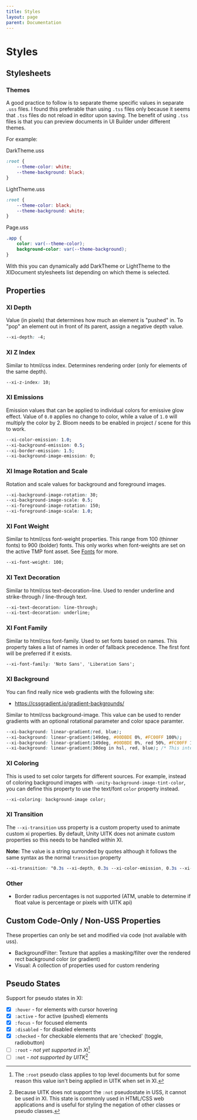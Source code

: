 ```yaml
---
title: Styles
layout: page
parent: Documentation
---
```


# Styles

## Stylesheets

### Themes
A good practice to follow is to separate theme specific values in separate `.uss` files. I found this preferable than using `.tss` files only because it seems that `.tss` files do not reload in editor upon saving. The benefit of using `.tss` files is
that you can preview documents in UI Builder under different themes.

For example:

DarkTheme.uss
```css
:root {
    --theme-color: white;
    --theme-background: black;
}
```

LightTheme.uss
```css
:root {
    --theme-color: black;
    --theme-background: white;
}
```

Page.uss
```css
.app {
    color: var(--theme-color);
    background-color: var(--theme-background);
}
```

With this you can dynamically add DarkTheme or LightTheme to the XIDocument stylesheets list depending on which theme is selected.

## Properties

### XI Depth
Value (in pixels) that determines how much an element is "pushed" in. To "pop" an element out in front of its parent, assign a negative depth value.
```css
--xi-depth: -4;
```

### XI Z Index
Similar to html/css index. Determines rendering order (only for elements of the same depth).
```css
--xi-z-index: 10;
```

### XI Emissions
Emission values that can be applied to individual colors for emissive glow effect. Value of `0.0` applies no change to color, while a value of `1.0` will multiply the color by 2. Bloom needs to be enabled in project / scene for this to work.
```css
--xi-color-emission: 1.0;
--xi-background-emission: 0.5;
--xi-border-emission: 1.5;
--xi-background-image-emission: 0;
```

### XI Image Rotation and Scale
Rotation and scale values for background and foreground images. 
```css
--xi-background-image-rotation: 30;
--xi-background-image-scale: 0.5;
--xi-foreground-image-rotation: 150;
--xi-foreground-image-scale: 1.0;
```

### XI Font Weight
Similar to html/css font-weight properties. This range from 100 (thinner fonts) to 900 (bolder) fonts.  This only works when font-weights are set on the active TMP font asset. See [Fonts](docs/Documentation/Fonts) for more.
```css
--xi-font-weight: 100;
```

### XI Text Decoration
Similar to html/css text-decoration-line. Used to render underline and strike-through / line-through text.
```css
--xi-text-decoration: line-through;
--xi-text-decoration: underline;
```

### XI Font Family
Similar to html/css font-family. Used to set fonts based on names. This property takes a list of names in order of fallback precedence. The first font will be preferred if it exists.
```css
--xi-font-family: 'Noto Sans', 'Liberation Sans';
```

### XI Background
You can find really nice web gradients with the following site:
- https://cssgradient.io/gradient-backgrounds/

Similar to html/css background-image. This value can be used to render gradients with an optional rotational parameter and color space paramter.

```css
--xi-background: linear-gradient(red, blue);
--xi-background: linear-gradient(149deg, #00DBDE 0%, #FC00FF 100%);
--xi-background: linear-gradient(149deg, #00DBDE 0%, red 50%, #FC00FF 100%);
--xi-background: linear-gradient(30deg in hsl, red, blue); /* This interpolates in HSL space*/
```

### XI Coloring
This is used to set color targets for different sources. For example, instead of coloring background images with `-unity-background-image-tint-color`, you can define this property to use the text/font `color` property instead.
```css
--xi-coloring: background-image color;
```

### XI Transition
The `--xi-transition` uss property is a custom property used to animate custom xi properties. By default, Unity UITK does not animate custom properties so this needs to be handled within XI.

__Note:__ The value is a string surronded by quotes although it follows the same syntax as the normal `transition` property
```css
--xi-transition: "0.3s --xi-depth, 0.3s --xi-color-emission, 0.3s --xi-border-emission";
```

### Other
- Border radius percentages is not supported (ATM, unable to determine if float value is percentage or pixels with UITK api)


## Custom Code-Only / Non-USS Properties
These properties can only be set and modified via code (not available with uss).

- BackgroundFilter: Texture that applies a masking/filter over the rendered rect background color (or gradient)
- Visual: A collection of properties used for custom rendering

## Pseudo States

Support for pseudo states in XI:
- [x] `:hover` - for elements with cursor hovering
- [x] `:active` - for active (pushed) elements
- [x] `:focus` - for focused elements
- [x] `:disabled` - for disabled elements
- [x] `:checked` - for checkable elements that are 'checked' (toggle, radiobutton)
- [ ] `:root` - *not yet supported in XI*[^1]
- [ ] `:not` - *not supported by UITK*[^2]

[^1]: The `:root` pseudo class applies to top level documents but for some reason this value isn't being applied in UITK when set in XI.
[^2]: Because UITK does not support the `:not` pseudostate in USS, it cannot be used in XI. This state is commonly used in HTML/CSS web applications and is useful for styling the negation of other classes or pseudo classes.
